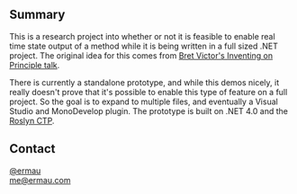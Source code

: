 Summary
--------
This is a research project into whether or not it is feasible to enable
real time state output of a method while it is being written in a full
sized .NET project. The original idea for this comes from 
[Bret Victor's Inventing on Principle talk](http://vimeo.com/36579366).

There is currently a standalone prototype, and while this demos nicely,
it really doesn't prove that it's possible to enable this type of feature
on a full project. So the goal is to expand to multiple files, and eventually
a Visual Studio and MonoDevelop plugin. The prototype is built on .NET 4.0 and
the [Roslyn CTP](http://msdn.com/roslyn).

Contact
-------
[@ermau](http://twitter.com/ermau)  
[me@ermau.com](mailto://me@ermau.com)
